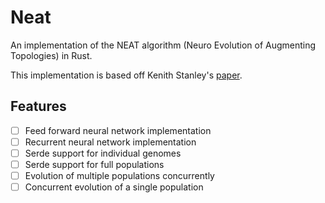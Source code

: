 # Neat

An implementation of the NEAT algorithm (Neuro Evolution of Augmenting Topologies) in Rust.

This implementation is based off Kenith Stanley's [paper](https://nn.cs.utexas.edu/downloads/papers/stanley.ec02.pdf).

## Features

- [ ] Feed forward neural network implementation
- [ ] Recurrent neural network implementation
- [ ] Serde support for individual genomes
- [ ] Serde support for full populations
- [ ] Evolution of multiple populations concurrently
- [ ] Concurrent evolution of a single population
